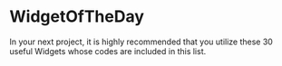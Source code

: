 # WidgetOfTheDay
In your next project, it is highly recommended that you utilize these 30 useful Widgets whose codes are included in this list.
